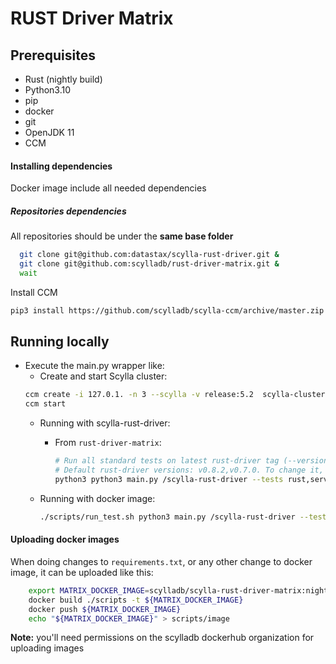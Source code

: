 # RUST Driver Matrix

## Prerequisites
* Rust (nightly build)
* Python3.10
* pip
* docker
* git
* OpenJDK 11 
* CCM

#### Installing dependencies
Docker image include all needed dependencies

##### Repositories dependencies
All repositories should be under the **same base folder**
```bash
  git clone git@github.com:datastax/scylla-rust-driver.git &
  git clone git@github.com:scylladb/rust-driver-matrix.git &
  wait
```

Install CCM
```bash
pip3 install https://github.com/scylladb/scylla-ccm/archive/master.zip &
```

## Running locally

* Execute the main.py wrapper like:
  * Create and start Scylla cluster:
  ```bash
  ccm create -i 127.0.1. -n 3 --scylla -v release:5.2  scylla-cluster
  ccm start
  ```
  * Running with scylla-rust-driver: 
    * From `rust-driver-matrix`:
      ```bash
      # Run all standard tests on latest rust-driver tag (--versions 1)
      # Default rust-driver versions: v0.8.2,v0.7.0. To change it, use `--versions` argument 
      python3 python3 main.py /scylla-rust-driver --tests rust,serverless,tls --scylla-version 5.2 --version-size 1
      ```

  * Running with docker image: 
      ```bash
      ./scripts/run_test.sh python3 main.py /scylla-rust-driver --tests rust --scylla-version 5.2 --version-size 1
      ```

#### Uploading docker images
When doing changes to `requirements.txt`, or any other change to docker image, it can be uploaded like this:
```bash
    export MATRIX_DOCKER_IMAGE=scylladb/scylla-rust-driver-matrix:nightly-rust.2023-06-10-python3.11-$(date +'%Y%m%d')
    docker build ./scripts -t ${MATRIX_DOCKER_IMAGE}
    docker push ${MATRIX_DOCKER_IMAGE}
    echo "${MATRIX_DOCKER_IMAGE}" > scripts/image
```
**Note:** you'll need permissions on the scylladb dockerhub organization for uploading images
